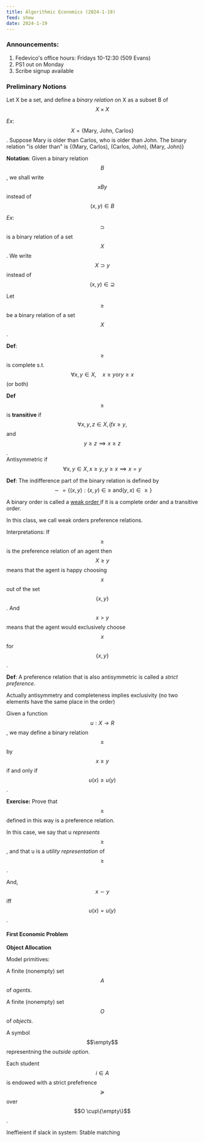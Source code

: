 ```yaml
---
title: Algorithmic Economics (2024-1-19)
feed: show
date: 2024-1-19
---
```


### Announcements:

1. Fedevico's office hours: Fridays 10-12:30 (509 Evans)
2. PS1 out on Monday
3. Scribe signup available

### Preliminary Notions

Let X be a set, and define a *binary relation* on X as a subset B of $$X \times X$$

*Ex*: $$X = \{\text{Mary, John, Carlos}\}$$. Suppose Mary is older than Carlos, who is older than John. The binary relation "is older than" is {(Mary, Carlos), (Carlos, John), (Mary, John)}

**Notation**: Given a binary relation $$B$$, we shall write $$x B y$$ instead of $$(x, y) \in B$$  

*Ex*: $$\supset$$ is a binary relation of a set $$X$$. We write $$X \supset y$$ instead of $$(x, y) \in \supseteq$$

Let $$\geq$$ be a binary relation of a set $$X$$.

**Def**: $$\geq$$ is complete s.t. $$\forall x, y \in X, \quad x \geq y\text{or} y \geq x$$  (or both)

**Def** $$\geq$$ is **transitive** if $$\forall x, y, z \in X, if x \geq y,$$ and $$y \geq z \implies x \geq z$$. <br>Antisymmetric if $$\forall x, y \in X,x \geq y, y \geq x \implies x = y$$

**Def**: The indifference part of the binary relation is defined by <br> $$\sim = \{(x, y) : (x, y) \in \geq\ \text{and} (y, x) \in \geq\}$$

A binary order is called a <u> weak order </u> if it is a complete order and a transitive order.

In this class, we call weak orders preference relations.

Interpretations: If $$\geq$$ is the preference relation of an agent  then $$X \geq y$$ means that the agent is happy choosing $$x$$ out of the set $$ \{x, y\}$$. And $$x > y$$ means that the agent would exclusively choose $$x$$ for $$\{x, y\}$$. 

**Def**: A preference relation that is also antisymmetric is called a *strict preference*.

Actually antisymmetry and completeness implies exclusivity (no two elements have the same place in the order)

Given a function $$u: X \to R$$, we may define a binary relation $$\geq$$ by $$x \geq y$$ if and only if $$u(x) \geq u(y)$$. 

**Exercise:** Prove that $$\geq$$ defined in this way is a preference relation.

In this case, we say that u *represents* $$\geq$$, and that u is a *utility representation* of $$\geq$$.

And, $$x \sim y$$ iff $$u(x) = u(y)$$.

#### **First Economic Problem**

**Object Allocation**

Model primitives: 

A finite (nonempty) set $$A$$ of *agents*.

A finite (nonempty) set $$O$$ of *objects*.

A symbol $$\empty$$ representning the *outside option*.

Each student $$i \in A$$ is endowed with a strict prefefrence $$\succeq$$ over $$O \cup\{\empty\}$$. 

Ineffieient if slack in system: Stable matching

